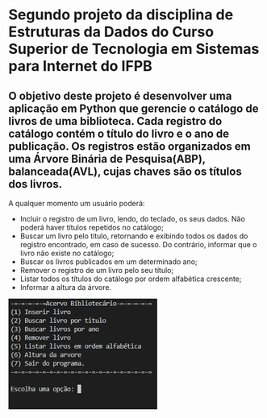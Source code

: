 # Segundo projeto da disciplina de Estruturas da Dados do Curso Superior de Tecnologia em Sistemas para Internet do IFPB

## O objetivo deste projeto é desenvolver uma aplicação em Python que gerencie o catálogo de livros de uma biblioteca. Cada registro do catálogo contém o título do livro e o ano de publicação. Os registros estão organizados em uma Árvore Binária de Pesquisa(ABP), balanceada(AVL), cujas chaves são os títulos dos livros.

A qualquer momento um usuário poderá:
* Incluir o registro de um livro, lendo, do teclado, os seus dados. Não poderá haver títulos repetidos no catálogo;
* Buscar um livro pelo título, retornando e exibindo todos os dados do registro encontrado, em caso de sucesso. Do contrário, informar que o livro não existe no catálogo;
* Buscar os livros publicados em um determinado ano;
* Remover o registro de um livro pelo seu título;
* Listar todos os títulos do catálogo por ordem alfabética crescente;
* Informar a altura da árvore.

![Menu](img/Menu.PNG)
